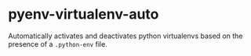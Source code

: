 # pyenv-virtualenv-auto

Automatically activates and deactivates python virtualenvs based on the presence of a `.python-env` file.

